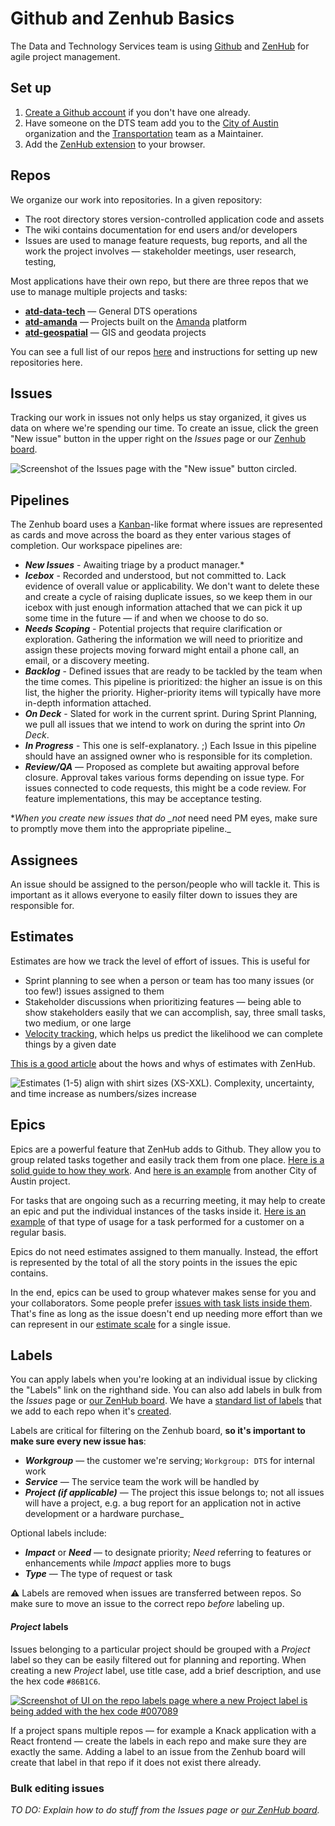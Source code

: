 # Github and Zenhub Basics

The Data and Technology Services team is using [Github](https://github.com/) and [ZenHub](https://www.zenhub.com/) for agile project management.

## Set up

1. [Create a Github account](https://github.com/join) if you don't have one already.
2. Have someone on the DTS team add you to the [City of Austin](https://github.com/cityofaustin) organization and the [Transportation](https://github.com/orgs/cityofaustin/teams/transportation) team as a Maintainer.
3. Add the [ZenHub extension](https://www.zenhub.com/extension) to your browser.

## Repos

We organize our work into repositories. In a given repository:

* The root directory stores version-controlled application code and assets
* The wiki contains documentation for end users and/or developers
* Issues are used to manage feature requests, bug reports, and all the work the project involves — stakeholder meetings, user research, testing,

Most applications have their own repo, but there are three repos that we use to manage multiple projects and tasks:

* [**atd-data-tech**](https://github.com/cityofaustin/atd-data-tech) — General DTS operations
* [**atd-amanda**](https://github.com/cityofaustin/atd-amanda) — Projects built on the [Amanda](https://github.com/cityofaustin/atd-amanda/wiki) platform
* [**atd-geospatial**](https://github.com/cityofaustin/atd-geospatial) — GIS and geodata projects

You can see a full list of our repos [here](https://github.com/orgs/cityofaustin/teams/transportation/repositories) and instructions for setting up new repositories here.

## Issues

Tracking our work in issues not only helps us stay organized, it gives us data on where we're spending our time. To create an issue, click the green "New issue" button in the upper right on the _Issues_ page or our [Zenhub board](https://github.com/cityofaustin/atd-data-tech/blob/master/.github/settings.yml#workspaces/data--tech-services-5caf7dc6ecad11531cc418ef/board).

![Screenshot of the Issues page with the &quot;New issue&quot; button circled. ](https://github.com/cityofaustin/atd-data-tech/raw/master/images/Create-new-issue.png?raw=true)

## Pipelines

The Zenhub board uses a [Kanban](https://en.wikipedia.org/wiki/Kanban_board)-like format where issues are represented as cards and move across the board as they enter various stages of completion. Our workspace pipelines are:

* _**New Issues**_ - Awaiting triage by a product manager.\*
* _**Icebox**_ - Recorded and understood, but not committed to. Lack evidence of overall value or applicability. We don't want to delete these and create a cycle of raising duplicate issues, so we keep them in our icebox with just enough information attached that we can pick it up some time in the future — if and when we choose to do so.
* _**Needs Scoping**_ - Potential projects that require clarification or exploration. Gathering the information we will need to prioritize and assign these projects moving forward might entail a phone call, an email, or a discovery meeting.
* _**Backlog**_ - Defined issues that are ready to be tackled by the team when the time comes. This pipeline is prioritized: the higher an issue is on this list, the higher the priority. Higher-priority items will typically have more in-depth information attached.
* _**On Deck**_ - Slated for work in the current sprint. During Sprint Planning, we pull all issues that we intend to work on during the sprint into _On Deck_.
* _**In Progress**_ - This one is self-explanatory. ;\) Each Issue in this pipeline should have an assigned owner who is responsible for its completion.
* _**Review/QA**_ — Proposed as complete but awaiting approval before closure. Approval takes various forms depending on issue type. For issues connected to code requests, this might be a code review. For feature implementations, this may be acceptance testing.

\*_When you create new issues that do \_not_ need need PM eyes, make sure to promptly move them into the appropriate pipeline.\_

## Assignees

An issue should be assigned to the person/people who will tackle it. This is important as it allows everyone to easily filter down to issues they are responsible for.

## Estimates

Estimates are how we track the level of effort of issues. This is useful for

* Sprint planning to see when a person or team has too many issues \(or too few!\) issues assigned to them
* Stakeholder discussions when prioritizing features — being able to show stakeholders easily that we can accomplish, say, three small tasks, two medium, or one large
* [Velocity tracking](https://www.zenhub.com/blog/track-your-speed-of-work-with-agile-velocity-charts/), which helps us predict the likelihood we can complete things by a given date

[This is a good article](https://help.zenhub.com/support/solutions/articles/43000010347-estimate-work-using-story-points) about the hows and whys of estimates with ZenHub.

![Estimates \(1-5\) align with shirt sizes \(XS-XXL\). Complexity, uncertainty, and time increase as numbers/sizes increase](https://github.com/cityofaustin/atd-data-tech/raw/master/images/Relative-estimates.png)

## Epics

Epics are a powerful feature that ZenHub adds to Github. They allow you to group related tasks together and easily track them from one place. [Here is a solid guide to how they work](https://www.zenhub.com/blog/working-with-epics-in-github/). And [here is an example](https://github.com/cityofaustin/techstack/issues/1215) from another City of Austin project.

For tasks that are ongoing such as a recurring meeting, it may help to create an epic and put the individual instances of the tasks inside it. [Here is an example](https://github.com/cityofaustin/atd-geospatial/issues/4) of that type of usage for a task performed for a customer on a regular basis.

Epics do not need estimates assigned to them manually. Instead, the effort is represented by the total of all the story points in the issues the epic contains.

In the end, epics can be used to group whatever makes sense for you and your collaborators. Some people prefer [issues with task lists inside them](https://github.com/cityofaustin/techstack/issues/616). That's fine as long as the issue doesn't end up needing more effort than we can represent in our [estimate scale](https://github.com/cityofaustin/atd-data-tech/wiki/Project-Management:-Github-and-ZenHub-Basics#estimates) for a single issue.

## Labels

You can apply labels when you're looking at an individual issue by clicking the "Labels" link on the righthand side. You can also add labels in bulk from the _Issues_ page or [our ZenHub board](https://github.com/cityofaustin/atd-data-tech#workspaces/data--tech-services-5caf7dc6ecad11531cc418ef/board). We have a [standard list of labels](https://github.com/cityofaustin/atd-data-tech/wiki/Project-Management:-Standard-Github-Labels) that we add to each repo when it's [created](https://github.com/cityofaustin/atd-data-tech/wiki/Project-Management:-Creating-a-Repository).

Labels are critical for filtering on the Zenhub board, **so it's important to make sure every new issue has**:

* _**Workgroup**_ — the customer we're serving; `Workgroup: DTS` for internal work
* _**Service**_ — The service team the work will be handled by
* _**Project \(if applicable\)**_ — The project this issue belongs to; not all issues will have a project, e.g. a bug report for an application not in active development or a hardware purchase\_

Optional labels include:

* _**Impact**_ or _**Need**_ — to designate priority; _Need_ referring to features or enhancements while _Impact_ applies more to bugs
* _**Type**_ — The type of request or task

⚠️ Labels are removed when issues are transferred between repos. So make sure to move an issue to the correct repo _before_ labeling up.

#### _Project_ labels

Issues belonging to a particular project should be grouped with a _Project_ label so they can be easily filtered out for planning and reporting. When creating a new _Project_ label, use title case, add a brief description, and use the hex code `#86B1C6`.

[![Screenshot of UI on the repo labels page where a new Project label is being added with the hex code \#007089](https://github.com/cityofaustin/atd-data-tech/raw/master/images/Create-project-Github-label.png?raw=true?raw=true)](https://github.com/cityofaustin/atd-data-tech/blob/master/images/Create-project-Github-label.png?raw=true?raw=true)

If a project spans multiple repos — for example a Knack application with a React frontend — create the labels in each repo and make sure they are exactly the same. Adding a label to an issue from the Zenhub board will create that label in that repo if it does not exist there already.

### Bulk editing issues

_TO DO: Explain how to do stuff from the Issues page or_ [_our ZenHub board_](https://github.com/cityofaustin/atd-data-tech#workspaces/data--tech-services-5caf7dc6ecad11531cc418ef/board)_._

